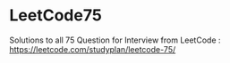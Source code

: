 # LeetCode75
Solutions to all 75 Question for Interview from LeetCode : https://leetcode.com/studyplan/leetcode-75/
